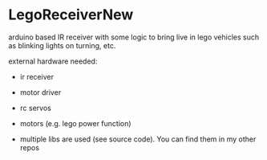 # LegoReceiverNew

arduino based IR receiver with some logic to bring live in lego vehicles such as blinking lights on turning, etc.

external hardware needed:
- ir receiver
- motor driver
- rc servos
- motors (e.g. lego power function)

- multiple libs are used (see source code). You can find them in my other repos
